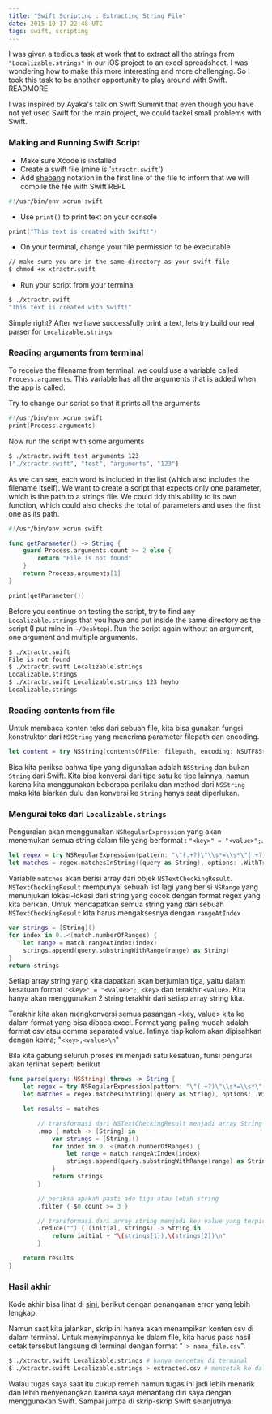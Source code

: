 ```yaml
---
title: "Swift Scripting : Extracting String File"
date: 2015-10-17 22:48 UTC
tags: swift, scripting
---
```


I was given a tedious task at work that to extract all the strings from `"Localizable.strings"` in our iOS project to an excel spreadsheet. I was wondering how to make this more interesting and more challenging. So I took this task to be another opportunity to play around with Swift. READMORE

I was inspired by Ayaka's talk on Swift Summit that even though you have not yet used Swift for the main project, we could tackel small problems with Swift.

### Making and Running Swift Script

* Make sure Xcode is installed
* Create a swift file (mine is '`xtractr.swift`')
* Add [shebang](https://en.wikipedia.org/wiki/Shebang_(Unix)) notation in the first line of the file to inform that we will compile the file with Swift REPL

```swift
#!/usr/bin/env xcrun swift
```

* Use `print()` to print text on your console

```swift
print("This text is created with Swift!")
```

* On your terminal, change your file permission to be executable

```sh
// make sure you are in the same directory as your swift file
$ chmod +x xtractr.swift
```

* Run your script from your terminal

```sh
$ ./xtractr.swift
"This text is created with Swift!"
```

Simple right? After we have successfully print a text, lets try build our real parser for `Localizable.strings`

### Reading arguments from terminal

To receive the filename from terminal, we could use a variable called `Process.arguments`. This variable has all the arguments
that is added when the app is called.

Try to change our script so that it prints all the arguments

```swift
#!/usr/bin/env xcrun swift
print(Process.arguments)
```

Now run the script with some arguments

```sh
$ ./xtractr.swift test arguments 123
["./xtractr.swift", "test", "arguments", "123"]
```
As we can see, each word is included in the list (which also includes the filename itself). We want to create a script that expects only one parameter, which is the path to a strings file. We could tidy this ability to its own function, which could also checks the total of parameters and uses the first one as its path.

```swift
#!/usr/bin/env xcrun swift

func getParameter() -> String {
    guard Process.arguments.count >= 2 else {
        return "File is not found"
    }
    return Process.arguments[1]
}

print(getParameter())
```

Before you continue on testing the script, try to find any `Localizable.strings` that you have and put inside the same directory as the script (I put mine in `~/Desktop`). Run the script again without an argument, one argument and multiple arguments.


```sh
$ ./xtractr.swift     
File is not found
$ ./xtractr.swift Localizable.strings
Localizable.strings
$ ./xtractr.swift Localizable.strings 123 heyho
Localizable.strings
```

### Reading contents from file

Untuk membaca konten teks dari sebuah file, kita bisa gunakan fungsi konstruktor dari `NSString` yang menerima parameter filepath dan encoding.

```swift
let content = try NSString(contentsOfFile: filepath, encoding: NSUTF8StringEncoding)
```

Bisa kita periksa bahwa tipe yang digunakan adalah `NSString` dan bukan `String` dari Swift. Kita bisa konversi dari tipe satu ke tipe lainnya, namun karena kita menggunakan beberapa perilaku dan method dari `NSString` maka kita biarkan dulu dan konversi ke `String` hanya saat diperlukan.

### Mengurai teks dari `Localizable.strings`

Penguraian akan menggunakan `NSRegularExpression` yang akan menemukan semua string dalam file yang berformat : `"<key>" = "<value>";`.

```swift
let regex = try NSRegularExpression(pattern: "\"(.+?)\"\\s*=\\s*\"(.+?)\"\\s*;", options: .CaseInsensitive)
let matches = regex.matchesInString((query as String), options: .WithTransparentBounds, range: NSMakeRange(0, query.length))
```

Variable `matches` akan berisi array dari objek `NSTextCheckingResult`. `NSTextCheckingResult` mempunyai sebuah list lagi yang berisi `NSRange` yang menunjukan lokasi-lokasi dari string yang cocok dengan format regex yang kita berikan. Untuk mendapatkan semua string yang dari sebuah `NSTextCheckingResult` kita harus mengaksesnya dengan `rangeAtIndex`

```swift
var strings = [String]()
for index in 0..<(match.numberOfRanges) {
    let range = match.rangeAtIndex(index)
    strings.append(query.substringWithRange(range) as String)
}
return strings
```

Setiap array string yang kita dapatkan akan berjumlah tiga, yaitu dalam kesatuan format `"<key>" = "<value>";`, `<key>` dan terakhir `<value>`. Kita hanya akan menggunakan 2 string terakhir dari setiap array string kita.

Terakhir kita akan mengkonversi semua pasangan <key, value> kita ke dalam format yang bisa dibaca excel. Format yang paling mudah adalah format csv atau comma separated value. Intinya tiap kolom akan dipisahkan dengan koma; "`<key>,<value>\n`"

Bila kita gabung seluruh proses ini menjadi satu kesatuan, funsi pengurai akan terlihat seperti berikut

```swift
func parse(query: NSString) throws -> String {
    let regex = try NSRegularExpression(pattern: "\"(.+?)\"\\s*=\\s*\"(.+?)\"\\s*;", options: .CaseInsensitive)
    let matches = regex.matchesInString((query as String), options: .WithTransparentBounds, range: NSMakeRange(0, query.length))

    let results = matches

        // transformasi dari NSTextCheckingResult menjadi array String
        .map { match -> [String] in
            var strings = [String]()
            for index in 0..<(match.numberOfRanges) {
                let range = match.rangeAtIndex(index)
                strings.append(query.substringWithRange(range) as String)
            }
            return strings
        }

        // periksa apakah pasti ada tiga atau lebih string
        .filter { $0.count >= 3 }

        // transformasi dari array string menjadi key value yang terpisah oleh koma
        .reduce("") { (initial, strings) -> String in
            return initial + "\(strings[1]),\(strings[2])\n"
        }

    return results
}
```

### Hasil akhir

Kode akhir bisa lihat di [sini](2015-10-17-swift-scripting/xtractr.swift), berikut dengan penanganan error yang lebih lengkap.

Namun saat kita jalankan, skrip ini hanya akan menampikan konten csv di dalam terminal. Untuk menyimpannya ke dalam file, kita harus pass hasil cetak tersebut langsung di terminal dengan format "` > nama_file.csv`".

```sh
$ ./xtractr.swift Localizable.strings # hanya mencetak di terminal
$ ./xtractr.swift Localizable.strings > extracted.csv # mencetak ke dalam sebuah file extracted.csv
```

Walau tugas saya saat itu cukup remeh namun tugas ini jadi lebih menarik dan lebih menyenangkan karena saya menantang diri saya dengan menggunakan Swift. Sampai jumpa di skrip-skrip Swift selanjutnya!
